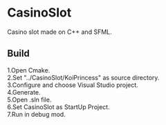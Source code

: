 # CasinoSlot
 Casino slot made on C++ and SFML.

## Build
1.Open Cmake.<br/>
2.Set "../CasinoSlot/KoiPrincess" as source directory.<br/>
3.Configure and choose Visual Studio project.<br/>
4.Generate.<br/>
5.Open .sln file.<br/>
6.Set CasinoSlot as StartUp Project.<br/>
7.Run in debug mod.<br/>